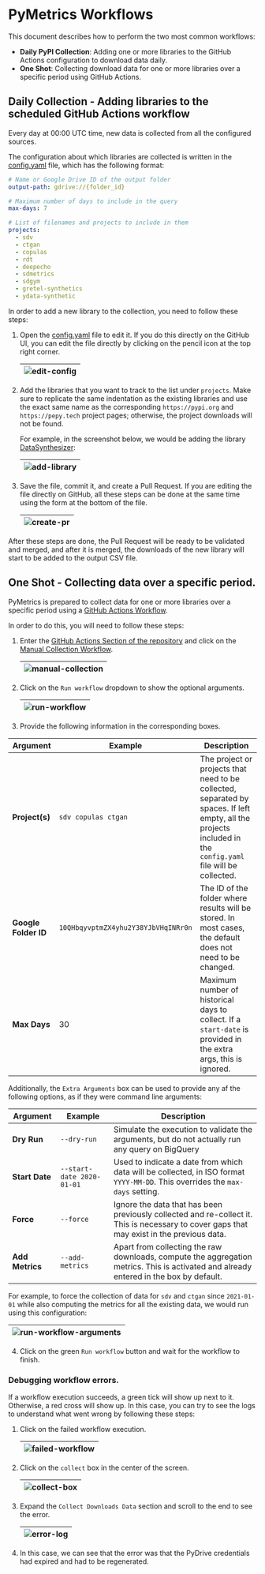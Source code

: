 # PyMetrics Workflows

This document describes how to perform the two most common workflows:

- **Daily PyPI Collection**: Adding one or more libraries to the GitHub Actions configuration
  to download data daily.
- **One Shot**: Collecting download data for one or more libraries over a specific period
  using GitHub Actions.

## Daily Collection - Adding libraries to the scheduled GitHub Actions workflow

Every day at 00:00 UTC time, new data is collected from all the configured sources.

The configuration about which libraries are collected is written in the [config.yaml](
../config.yaml) file, which has the following format:

```yaml
# Name or Google Drive ID of the output folder
output-path: gdrive://{folder_id}

# Maximum number of days to include in the query
max-days: 7

# List of filenames and projects to include in them
projects:
  - sdv
  - ctgan
  - copulas
  - rdt
  - deepecho
  - sdmetrics
  - sdgym
  - gretel-synthetics
  - ydata-synthetic
```

In order to add a new library to the collection, you need to follow these steps:

1. Open the [config.yaml](../config.yaml) file to edit it. If you do this directly on the GitHub
   UI, you can edit the file directly by clicking on the pencil icon at the top right corner.

   | ![edit-config](imgs/edit-config.png "Edit the config.yaml file") |
   | - |

2. Add the libraries that you want to track to the list under `projects`. Make sure to replicate
   the same indentation as the existing libraries and use the exact same name as the corresponding
   `https://pypi.org` and `https://pepy.tech` project pages; otherwise, the project downloads
   will not be found.

   For example, in the screenshot below, we would be adding the library [DataSynthesizer](
   https://pypi.org/project/DataSynthesizer/):

   | ![add-library](imgs/add-library.png "Add a new library to the list") |
   | - |

3. Save the file, commit it, and create a Pull Request. If you are editing the file directly
   on GitHub, all these steps can be done at the same time using the form at the bottom of
   the file.

   | ![create-pr](imgs/create-pr.png "Create a Pull Request") |
   | - |

After these steps are done, the Pull Request will be ready to be validated and merged, and
after it is merged, the downloads of the new library will start to be added to the output CSV file.

## One Shot - Collecting data over a specific period.

PyMetrics is prepared to collect data for one or more libraries over a specific period
using a [GitHub Actions Workflow](https://github.com/datacebo/pymetrics/actions/workflows/manual.yaml).

In order to do this, you will need to follow these steps:

1. Enter the [GitHub Actions Section of the repository](https://github.com/datacebo/pymetrics/actions)
   and click on the [Manual Collection Workflow](https://github.com/datacebo/pymetrics/actions/workflows/manual.yaml).

   | ![manual-collection](imgs/manual-collection.png "Manual Collection Workflow") |
   | - |

2. Click on the `Run workflow` dropdown to show the optional arguments.

   | ![run-workflow](imgs/run-workflow.png "Run Workflow") |
   | - |

3. Provide the following information in the corresponding boxes.

| Argument | Example | Description |
| -------- | ------- | ----------- |
| **Project(s)** | `sdv copulas ctgan` | The project or projects that need to be collected, separated by spaces. If left empty, all the projects included in the `config.yaml` file will be collected. |
| **Google Folder ID** | `10QHbqyvptmZX4yhu2Y38YJbVHqINRr0n` | The ID of the folder where results will be stored. In most cases, the default does not need to be changed. |
| **Max Days** | 30 | Maximum number of historical days to collect. If a `start-date` is provided in the extra args, this is ignored. |

Additionally, the `Extra Arguments` box can be used to provide any af the following options,
as if they were command line arguments:

| Argument | Example | Description |
| -------- | ------- | ----------- |
| **Dry Run** | `--dry-run` | Simulate the execution to validate the arguments, but do not actually run any query on BigQuery |
| **Start Date** | `--start-date 2020-01-01` | Used to indicate a date from which data will be collected, in ISO format `YYYY-MM-DD`. This overrides the `max-days` setting. |
| **Force** | `--force` | Ignore the data that has been previously collected and re-collect it. This is necessary to cover gaps that may exist in the previous data. |
| **Add Metrics** | `--add-metrics` | Apart from collecting the raw downloads, compute the aggregation metrics. This is activated and already entered in the box by default. |

For example, to force the collection of data for `sdv` and `ctgan` since `2021-01-01` while also
computing the metrics for all the existing data, we would run using this configuration:

   | ![run-workflow-arguments](imgs/run-workflow-arguments.png "Run Workflow Arguments") |
   | - |

4. Click on the green `Run workflow` button and wait for the workflow to finish.


### Debugging workflow errors.

If a workflow execution succeeds, a green tick will show up next to it. Otherwise, a red cross
will show up. In this case, you can try to see the logs to understand what went wrong by
following these steps:

1. Click on the failed workflow execution.

   | ![failed-workflow](imgs/failed-workflow.png "Failed Workflow") |
   | - |

2. Click on the `collect` box in the center of the screen.

   | ![collect-box](imgs/collect-box.png "Collect Box") |
   | - |

3. Expand the `Collect Downloads Data` section and scroll to the end to see the error.

   | ![error-log](imgs/error-log.png "Error Log") |
   | - |

4. In this case, we can see that the error was that the PyDrive credentials had expired and had
   to be regenerated.

